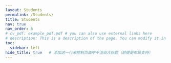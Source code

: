 ```yaml
---
layout: Students
permalink: /Students/
title: Students
nav: true
nav_order: 6
# cv_pdf: example_pdf.pdf # you can also use external links here
# description: This is a description of the page. You can modify it in '_pages/cv.md'. You can also change or remove the top pdf download button.
toc:
  sidebar: left
hide_title: true   # 添加这一行来控制页面中不渲染大标题（前提是布局支持）
---
```

